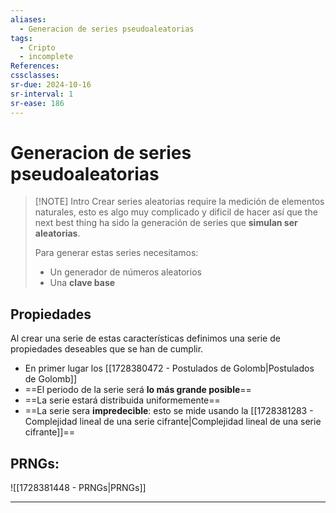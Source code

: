 ```yaml
---
aliases:
  - Generacion de series pseudoaleatorias
tags:
  - Cripto
  - incomplete
References: 
cssclasses: 
sr-due: 2024-10-16
sr-interval: 1
sr-ease: 186
---
```

# Generacion de series pseudoaleatorias

> [!NOTE] Intro
> Crear series aleatorias require la medición de elementos naturales, esto es algo muy complicado y dificil de hacer así que the next best thing ha sido la generación de series que **simulan ser aleatorias**. 
> 
> Para generar estas series necesitamos:
> + Un generador de números aleatorios
> + Una **clave base**

## Propiedades
Al crear una serie de estas características definimos una serie de propiedades deseables que se han de cumplir.

+ En primer lugar los [[1728380472 - Postulados de Golomb|Postulados de Golomb]]
+ ==El periodo de la serie será **lo más grande posible**==
+ ==La serie estará distribuida uniformemente==
+ ==La serie sera **impredecible**: esto se mide usando la [[1728381283 - Complejidad lineal de una serie cifrante|Complejidad lineal de una serie cifrante]]==

## PRNGs:
![[1728381448 - PRNGs|PRNGs]]


***
